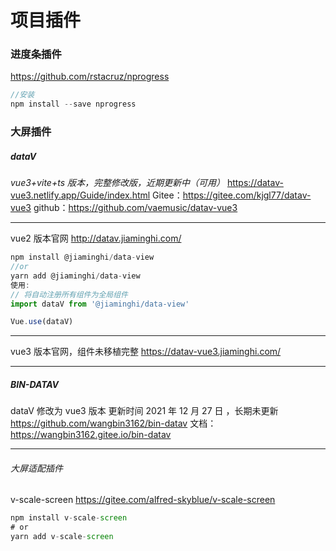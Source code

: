 # 项目插件

### 进度条插件

https://github.com/rstacruz/nprogress

```javascript
//安装
npm install --save nprogress

```

### 大屏插件

##### dataV

_vue3+vite+ts 版本，完整修改版，近期更新中（可用）_
https://datav-vue3.netlify.app/Guide/index.html
Gitee：https://gitee.com/kjgl77/datav-vue3
github：https://github.com/vaemusic/datav-vue3

---

vue2 版本官网
http://datav.jiaminghi.com/

```javascript
npm install @jiaminghi/data-view
//or
yarn add @jiaminghi/data-view
使用:
// 将自动注册所有组件为全局组件
import dataV from '@jiaminghi/data-view'

Vue.use(dataV)
```

---

vue3 版本官网，组件未移植完整
https://datav-vue3.jiaminghi.com/

---

##### BIN-DATAV

dataV 修改为 vue3 版本
更新时间 2021 年 12 月 27 日 ，长期未更新
https://github.com/wangbin3162/bin-datav
文档：
https://wangbin3162.gitee.io/bin-datav

---

###### 大屏适配插件

v-scale-screen
https://gitee.com/alfred-skyblue/v-scale-screen

```javascript
npm install v-scale-screen
# or
yarn add v-scale-screen
```
